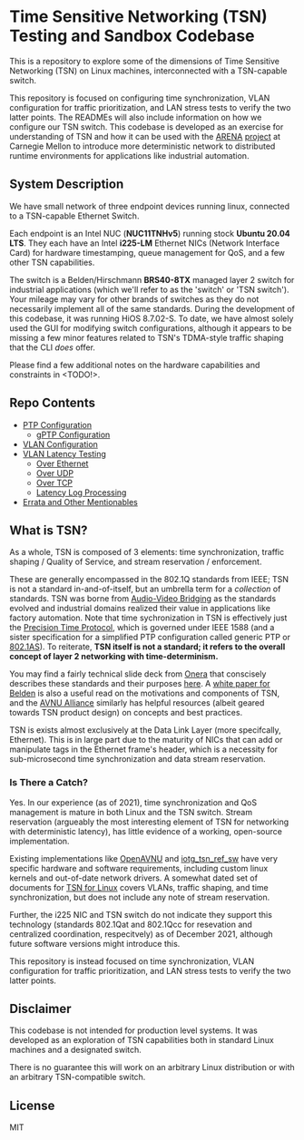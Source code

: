 # Time Sensitive Networking (TSN) Testing and Sandbox Codebase

This is a repository to explore some of the dimensions of Time Sensitive Networking (TSN) on Linux machines, interconnected with a TSN-capable switch.

This repository is focused on configuring time synchronization, VLAN configuration for traffic prioritization, and LAN stress tests to verify the two latter points. The READMEs will also include information on how we configure our TSN switch. This codebase is developed as an exercise for understanding of TSN and how it can be used with the [ARENA](https://arenaxr.org/) [project](https://wise.ece.cmu.edu/projects/arena.html) at Carnegie Mellon to introduce more deterministic network to distributed runtime environments for applications like industrial automation.

## System Description

We have small network of three endpoint devices running linux, connected to a TSN-capable Ethernet Switch.

Each endpoint is an Intel NUC (**NUC11TNHv5**) running stock **Ubuntu 20.04 LTS**. They each have an Intel **i225-LM** Ethernet NICs (Network Interface Card) for hardware timestamping, queue management for QoS, and a few other TSN capabilities.  

The switch is a Belden/Hirschmann **BRS40-8TX** managed layer 2 switch for industrial applications (which we'll refer to as the 'switch' or 'TSN switch'). Your mileage may vary for other brands of switches as they do not necessarily implement all of the same standards. During the development of this codebase, it was running HiOS 8.7.02-S. To date, we have almost solely used the GUI for modifying switch configurations, although it appears to be missing a few minor features related to TSN's TDMA-style traffic shaping that the CLI *does* offer.

Please find a few additional notes on the hardware capabilities and constraints in <TODO!>.

## Repo Contents

* [PTP Configuration](ptp/README.md)
  * [gPTP Configuration](ptp/gptpREADME.md)
* [VLAN Configuration](VLAN_setup.md)
* [VLAN Latency Testing](latency_vlan_tests/README.md)
  * [Over Ethernet](latency_vlan_tests/README.md#Ethernet)
  * [Over UDP](latency_vlan_tests/README.md#UDP)
  * [Over TCP](latency_vlan_tests/README.md#TCP)
  * [Latency Log Processing](latency_vlan_tests/latency_processing/README.md)
* [Errata and Other Mentionables](info_and_errata.md)  

## What is TSN?

As a whole, TSN is composed of 3 elements: time synchronization, traffic shaping / Quality of Service, and stream reservation / enforcement.  

These are generally encompassed in the 802.1Q standards from IEEE; TSN is not a standard in-and-of-itself, but an umbrella term for a *collection* of standards. TSN was borne from [Audio-Video Bridging](https://en.wikipedia.org/wiki/Audio_Video_Bridging) as the standards evolved and industrial domains realized their value in applications like factory automation. Note that time sychronization in TSN is effectively just the [Precision Time Protocol](https://en.wikipedia.org/wiki/Precision_Time_Protocol), which is governed under IEEE 1588 (and a sister specification for a simplified PTP configuration called generic PTP or [802.1AS](https://www.ieee802.org/1/pages/802.1as.html)). To reiterate, **TSN itself is not a standard; it refers to the overall concept of layer 2 networking with time-determinism.**

You may find a fairly technical slide deck from [Onera](https://www.onera.fr/en) that conscisely describes these standards and their purposes [here](https://www.onera.fr/sites/default/files/323/Slides-TSN-Training-public.pdf). A [white paper for Belden](https://www.belden.com/hubfs/resources/knowledge/white-papers/tsn-time-sensitive-networking.pdf) is also a useful read on the motivations and components of TSN, and the [AVNU Alliance](https://avnu.org/) similarly has helpful resources (albeit geared towards TSN product design) on concepts and best practices.

TSN is exists almost exclusively at the Data Link Layer (more specifcally, Ethernet). This is in large part due to the maturity of NICs that can add or manipulate tags in the Ethernet frame's header, which is a necessity for sub-microsecond time synchronization and data stream reservation.

### Is There a Catch?

Yes. In our experience (as of 2021), time synchronization and QoS management is mature in both Linux and the TSN switch. Stream reservation (argueably the most interesting element of TSN for networking with deterministic latency), has little evidence of a working, open-source implementation.  

Existing implementations like [OpenAVNU](https://github.com/Avnu/OpenAvnu) and [iotg_tsn_ref_sw](https://github.com/intel/iotg_tsn_ref_sw) have very specific hardware and software requirements, including custom linux kernels and out-of-date network drivers. A somewhat dated set of documents for [TSN for Linux](https://tsn.readthedocs.io/) covers VLANs, traffic shaping, and time synchronization, but does not include any note of stream reservation.

Further, the i225 NIC and TSN switch do not indicate they support this technology (standards 802.1Qat and 802.1Qcc for resevation and centralized coordination, respecitvely) as of December 2021, although future software versions might introduce this.  

This repository is instead focused on time synchronization, VLAN configuration for traffic prioritization, and LAN stress tests to verify the two latter points.  

## Disclaimer

This codebase is not intended for production level systems. It was developed as an exploration of TSN capabilities both in standard Linux machines and a designated switch.  

There is no guarantee this will work on an arbitrary Linux distribution or with an arbitrary TSN-compatible switch.

## License

MIT
